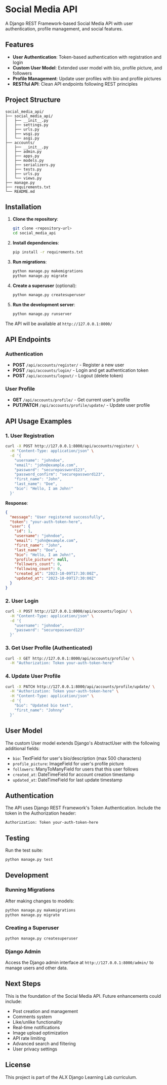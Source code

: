 # Social Media API

A Django REST Framework-based Social Media API with user authentication, profile management, and social features.

## Features

- **User Authentication**: Token-based authentication with registration and login
- **Custom User Model**: Extended user model with bio, profile picture, and followers
- **Profile Management**: Update user profiles with bio and profile pictures
- **RESTful API**: Clean API endpoints following REST principles

## Project Structure

```
social_media_api/
├── social_media_api/
│   ├── __init__.py
│   ├── settings.py
│   ├── urls.py
│   ├── wsgi.py
│   └── asgi.py
├── accounts/
│   ├── __init__.py
│   ├── admin.py
│   ├── apps.py
│   ├── models.py
│   ├── serializers.py
│   ├── tests.py
│   ├── urls.py
│   └── views.py
├── manage.py
├── requirements.txt
└── README.md
```

## Installation

1. **Clone the repository**:
   ```bash
   git clone <repository-url>
   cd social_media_api
   ```

2. **Install dependencies**:
   ```bash
   pip install -r requirements.txt
   ```

3. **Run migrations**:
   ```bash
   python manage.py makemigrations
   python manage.py migrate
   ```

4. **Create a superuser** (optional):
   ```bash
   python manage.py createsuperuser
   ```

5. **Run the development server**:
   ```bash
   python manage.py runserver
   ```

The API will be available at `http://127.0.0.1:8000/`

## API Endpoints

### Authentication

- **POST** `/api/accounts/register/` - Register a new user
- **POST** `/api/accounts/login/` - Login and get authentication token
- **POST** `/api/accounts/logout/` - Logout (delete token)

### User Profile

- **GET** `/api/accounts/profile/` - Get current user's profile
- **PUT/PATCH** `/api/accounts/profile/update/` - Update user profile

## API Usage Examples

### 1. User Registration

```bash
curl -X POST http://127.0.0.1:8000/api/accounts/register/ \
  -H "Content-Type: application/json" \
  -d '{
    "username": "johndoe",
    "email": "john@example.com",
    "password": "securepassword123",
    "password_confirm": "securepassword123",
    "first_name": "John",
    "last_name": "Doe",
    "bio": "Hello, I am John!"
  }'
```

**Response**:
```json
{
  "message": "User registered successfully",
  "token": "your-auth-token-here",
  "user": {
    "id": 1,
    "username": "johndoe",
    "email": "john@example.com",
    "first_name": "John",
    "last_name": "Doe",
    "bio": "Hello, I am John!",
    "profile_picture": null,
    "followers_count": 0,
    "following_count": 0,
    "created_at": "2023-10-09T17:30:00Z",
    "updated_at": "2023-10-09T17:30:00Z"
  }
}
```

### 2. User Login

```bash
curl -X POST http://127.0.0.1:8000/api/accounts/login/ \
  -H "Content-Type: application/json" \
  -d '{
    "username": "johndoe",
    "password": "securepassword123"
  }'
```

### 3. Get User Profile (Authenticated)

```bash
curl -X GET http://127.0.0.1:8000/api/accounts/profile/ \
  -H "Authorization: Token your-auth-token-here"
```

### 4. Update User Profile

```bash
curl -X PATCH http://127.0.0.1:8000/api/accounts/profile/update/ \
  -H "Authorization: Token your-auth-token-here" \
  -H "Content-Type: application/json" \
  -d '{
    "bio": "Updated bio text",
    "first_name": "Johnny"
  }'
```

## User Model

The custom User model extends Django's AbstractUser with the following additional fields:

- `bio`: TextField for user's bio/description (max 500 characters)
- `profile_picture`: ImageField for user's profile picture
- `followers`: ManyToManyField for users that this user follows
- `created_at`: DateTimeField for account creation timestamp
- `updated_at`: DateTimeField for last update timestamp

## Authentication

The API uses Django REST Framework's Token Authentication. Include the token in the Authorization header:

```
Authorization: Token your-auth-token-here
```

## Testing

Run the test suite:

```bash
python manage.py test
```

## Development

### Running Migrations

After making changes to models:

```bash
python manage.py makemigrations
python manage.py migrate
```

### Creating a Superuser

```bash
python manage.py createsuperuser
```

### Django Admin

Access the Django admin interface at `http://127.0.0.1:8000/admin/` to manage users and other data.

## Next Steps

This is the foundation of the Social Media API. Future enhancements could include:

- Post creation and management
- Comments system
- Like/unlike functionality
- Real-time notifications
- Image upload optimization
- API rate limiting
- Advanced search and filtering
- User privacy settings

## License

This project is part of the ALX Django Learning Lab curriculum.

